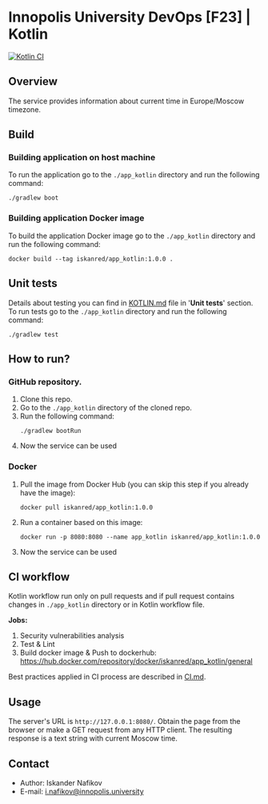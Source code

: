 # Innopolis University DevOps [F23] | Kotlin 
[![Kotlin CI](https://github.com/i-nafikov/iu-devops-course/actions/workflows/CI-kotlin.yml/badge.svg?branch=lab3&event=pull_request)](https://github.com/i-nafikov/iu-devops-course/actions/workflows/CI-kotlin.yml)

## Overview
The service provides information about current time in Europe/Moscow timezone.

## Build
### Building application on host machine
To run the application go to the `./app_kotlin` directory and run the following command:
```shell
./gradlew boot
```
### Building application Docker image
To build the application Docker image go to the `./app_kotlin` directory and run the following command:
```shell
docker build --tag iskanred/app_kotlin:1.0.0 .
```

## Unit tests
Details about testing you can find in [KOTLIN.md](KOTLIN.md) file in '**Unit tests**' section.
To run tests go to the `./app_kotlin` directory and run the following command:
```shell
./gradlew test
```

## How to run?
### GitHub repository.
1. Clone this repo.
2. Go to the `./app_kotlin` directory of the cloned repo.
3. Run the following command:
    ```shell
    ./gradlew bootRun
    ```
4. Now the service can be used
### Docker
1. Pull the image from Docker Hub (you can skip this step if you already have the image):
    ```shell
    docker pull iskanred/app_kotlin:1.0.0
    ```
2. Run a container based on this image:
    ```shell
    docker run -p 8080:8080 --name app_kotlin iskanred/app_kotlin:1.0.0
    ```
3. Now the service can be used

## CI workflow
Kotlin workflow run only on pull requests and
if pull request contains changes in `./app_kotlin` directory or in Kotlin workflow file.

**Jobs:**
1. Security vulnerabilities analysis
2. Test & Lint
3. Build docker image & Push to dockerhub: https://hub.docker.com/repository/docker/iskanred/app_kotlin/general

Best practices applied in CI process are described in [CI.md](CI.md).

## Usage
The server's URL is `http://127.0.0.1:8080/`.
Obtain the page from the browser or make a GET request from any HTTP client.
The resulting response is a text string with current Moscow time.

## Contact
* Author: Iskander Nafikov
* E-mail: i.nafikov@innopolis.university
